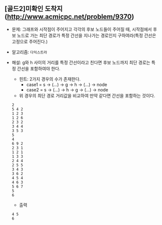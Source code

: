 ## [골드2]미확인 도착지(http://www.acmicpc.net/problem/9370)

- 문제: 그래프와 시작점이 주어지고 각각의 후보 노드들이 주어질 때, 시작점에서 후보 노드로 가는 최단 경로가 특정 간선을 지나가는 경로인지 구하여라(특정 간선은 고정으로 주어진다.)

* 알고리즘: `다익스트라`

* 해설: g와 h 사이의 거리를 특정 간선이라고 친다면 후보 노드까지 최단 경로는 특정 간선을 포함하여야 한다.
  - 힌트: 2가지 경우의 수가 존재한다.
    - case1 = s -> (...) -> g -> h -> (...) -> node
    - case2 = s -> (...) -> h -> g -> (...) -> node
  - 위 경우의 최단 경로 거리값을 비교하여 만약 같다면 간선을 포함하는 것이다.
  ```
  2
  5 4 2
  1 2 3
  1 2 6
  2 3 2
  3 4 4
  3 5 3
  5
  4
  6 9 2
  2 3 1
  1 2 1
  1 3 3
  2 4 4
  2 5 5
  3 4 3
  3 6 2
  4 5 4
  4 6 3
  5 6 7
  5
  6
  ```
  - 출력
  ```
  4 5
  6
  ```

<br>
